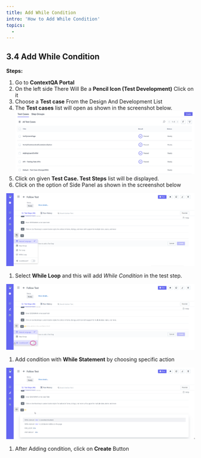 ```yaml
---
title: Add While Condition
intro: 'How to Add While Condition'
topics:
  - 
---
```

## <a name="_78rjb06zynga"></a>**3.4 Add While Condition** 

**Steps:** 

1. Go to **ContextQA Portal** 
1. On the left side There Will Be a **Pencil Icon (Test Development)** Click on it 
1. Choose a **Test case** From the Design And Development List 
1. The **Test cases** list will open as shown in the screenshot below.
![](imgs/test-case-list.png) 
1. Click on given **Test Case. Test Steps** list will be displayed.
1. Click on the option of Side Panel as shown in the screenshot below

![](imgs/IF%20Condition.png) 

1. Select **While Loop** and this will add *While Condition* in the test step.

![](imgs/JPG.2.png)

1. Add condition with **While Statement** by choosing specific action 

![](imgs/JPG.3.png)

1. After Adding condition, click on **Create** Button 
